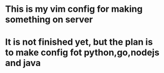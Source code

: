 # This is my vim config for making something on server
# It is not finished yet, but the plan is to make config fot python,go,nodejs and java
